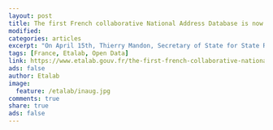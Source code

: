 ```yaml
---
layout: post
title: The first French collaborative National Address Database is now online, and freely accessible.
modified:
categories: articles
excerpt: "On April 15th, Thierry Mandon, Secretary of State for State Reform and Simplification, inaugurated the launch of a collaborative and free French National Address Database, a pioneer of its kind."
tags: [France, Etalab, Open Data]
link: https://www.etalab.gouv.fr/the-first-french-collaborative-national-address-database-is-now-online-and-freely-accessible
ads: false
author: Etalab
image:
  feature: /etalab/inaug.jpg
comments: true
share: true
ads: false  
---
```

